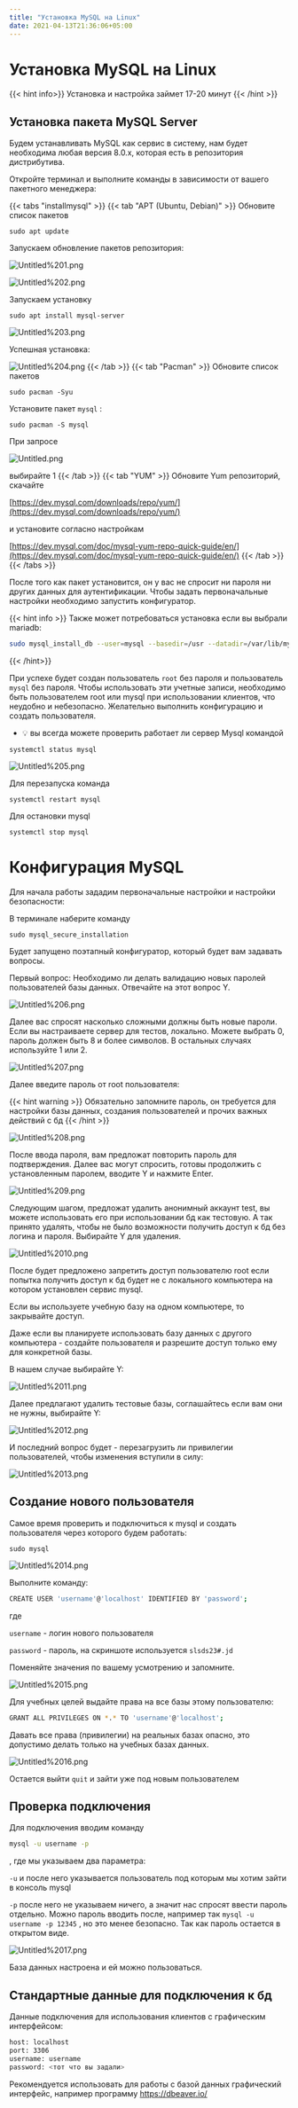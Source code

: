 ```yaml
---
title: "Установка MySQL на Linux"
date: 2021-04-13T21:36:06+05:00
---
```

# Установка MySQL на Linux

{{< hint info>}}
Установка и настройка займет 17-20 минут
{{< /hint >}}

## Установка пакета MySQL Server

Будем устанавливать MySQL как сервис в систему, нам будет необходима любая версия 8.0.x, которая есть в  репозитория дистрибутива.

Откройте терминал и выполните команды в зависимости от вашего пакетного менеджера:

{{< tabs "installmysql" >}}
{{< tab "APT (Ubuntu, Debian)" >}}
Обновите список пакетов

`sudo apt update`

Запускаем обновление пакетов репозитория:

![Untitled%201.png](Untitled%201.png)

![Untitled%202.png](Untitled%202.png)

Запускаем установку

`sudo apt install mysql-server`

![Untitled%203.png](Untitled%203.png)

Успешная установка:

![Untitled%204.png](Untitled%204.png)
{{< /tab >}}
{{< tab "Pacman" >}}
Обновите список пакетов

`sudo pacman -Syu`

Установите пакет `mysql` :

`sudo pacman -S mysql`

При запросе

![Untitled.png](Untitled.png)

выбирайте 1
{{< /tab >}}
{{< tab "YUM" >}}
Обновите Yum репозиторий, скачайте

[https://dev.mysql.com/downloads/repo/yum/](https://dev.mysql.com/downloads/repo/yum/)

и установите согласно настройкам

[https://dev.mysql.com/doc/mysql-yum-repo-quick-guide/en/](https://dev.mysql.com/doc/mysql-yum-repo-quick-guide/en/)
{{< /tab >}}
{{< /tabs >}}

После того как пакет установится, он у вас не спросит ни пароля ни других данных для аутентификации. Чтобы задать первоначальные настройки необходимо запустить конфигуратор.

{{< hint info >}}
Также может потребоваться установка если вы выбрали mariadb:

```bash
sudo mysql_install_db --user=mysql --basedir=/usr --datadir=/var/lib/mysql
```

{{< /hint>}}

При успехе будет создан пользователь `root` без пароля и пользователь `mysql` без пароля. Чтобы использовать эти учетные записи, необходимо быть пользователем root или mysql при использовании клиентов, что неудобно и небезопасно. Желательно выполнить конфигурацию и создать пользователя.

- 💡 вы всегда можете проверить работает ли сервер Mysql командой

`systemctl status mysql`

![Untitled%205.png](Untitled%205.png)

Для перезапуска команда 

`systemctl restart mysql`

Для остановки mysql

`systemctl stop mysql`

# Конфигурация MySQL

Для начала работы зададим первоначальные настройки и настройки безопасности:

В терминале наберите команду

`sudo mysql_secure_installation`

Будет запущено поэтапный конфигуратор, который будет вам задавать вопросы.

Первый вопрос: Необходимо ли делать валидацию новых паролей пользователей базы данных. Отвечайте на этот вопрос Y.

![Untitled%206.png](Untitled%206.png)

Далее вас спросят насколько сложными должны быть новые пароли. Если вы настраиваете сервер для тестов, локально. Можете выбрать 0, пароль должен быть 8 и более символов. В остальных случаях используйте 1 или 2.

![Untitled%207.png](Untitled%207.png)

Далее введите пароль от root пользователя:

{{< hint warning >}}
Обязательно запомните пароль, он требуется для настройки базы данных, создания пользователей и прочих важных действий с бд
{{< /hint >}}

![Untitled%208.png](Untitled%208.png)

После ввода пароля, вам предложат повторить пароль для подтверждения. Далее вас могут спросить, готовы продолжить с установленным паролем, вводите Y и нажмите Enter.

![Untitled%209.png](Untitled%209.png)

Следующим шагом, предложат удалить анонимный аккаунт test, вы можете использовать его при использовании бд как тестовую. А так принято удалять, чтобы не было возможности получить доступ к бд без логина и пароля. Выбирайте Y для удаления.

![Untitled%2010.png](Untitled%2010.png)

После будет предложено запретить доступ пользователю root если попытка получить доступ к бд будет не с локального компьютера на котором установлен сервис mysql. 

Если вы используете учебную базу на одном компьютере, то закрывайте доступ. 

Даже если вы планируете использовать базу данных с другого компьютера - создайте пользователя и разрешите доступ только ему для конкретной базы.

В нашем случае выбирайте Y:

![Untitled%2011.png](Untitled%2011.png)

Далее предлагают удалить тестовые базы, соглашайтесь если вам они не нужны, выбирайте Y:

![Untitled%2012.png](Untitled%2012.png)

И последний вопрос будет - перезагрузить ли привилегии пользователей, чтобы изменения вступили в силу:

![Untitled%2013.png](Untitled%2013.png)

## Создание нового пользователя

Самое время проверить и подключиться к mysql и создать пользователя через которого будем работать:

`sudo mysql`

![Untitled%2014.png](Untitled%2014.png)

Выполните команду:

```bash
CREATE USER 'username'@'localhost' IDENTIFIED BY 'password';
```

где

`username` - логин нового пользователя

`password` - пароль, на скриншоте используется `slsds23#.jd`

Поменяйте значения по вашему усмотрению и запомните.

![Untitled%2015.png](Untitled%2015.png)

Для учебных целей выдайте права на все базы этому пользователю:

```bash
GRANT ALL PRIVILEGES ON *.* TO 'username'@'localhost';
```

Давать все права (привилегии) на реальных базах опасно, это допустимо делать только на учебных базах данных.

![Untitled%2016.png](Untitled%2016.png)

Остается выйти `quit` и зайти уже под новым пользователем

## Проверка подключения

Для подключения вводим команду

```bash
mysql -u username -p
```

, где мы указываем два параметра:

`-u` и после него указывается пользователь под которым мы хотим зайти в консоль mysql

`-p` после него не указываем ничего, а значит нас спросят ввести пароль отдельно. Можно пароль вводить после, например так `mysql -u username -p 12345` , но это менее безопасно. Так как пароль остается в открытом виде.

![Untitled%2017.png](Untitled%2017.png)

База данных настроена и ей можно пользоваться.

## Стандартные данные для подключения к бд

Данные подключения для использования клиентов с графическим интерфейсом:

```bash
host: localhost
port: 3306
username: username
password: <тот что вы задали>
```

Рекомендуется использовать для работы с базой данных графический интерфейс, например программу <https://dbeaver.io/>
